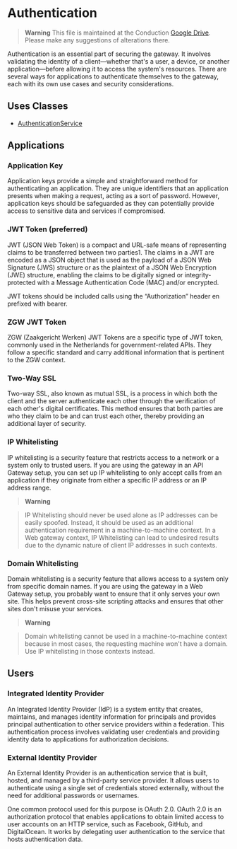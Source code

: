 # Authentication

> **Warning**
> This file is maintained at the Conduction [Google Drive](https://docs.google.com/document/d/165-ggXkjTwWt17Zyb3mJNuJEPPMlNRXN25kMXoYB49U/edit). Please make any suggestions of alterations there.

Authentication is an essential part of securing the gateway. It involves validating the identity of a client—whether that's a user, a device, or another application—before allowing it to access the system's resources. There are several ways for applications to authenticate themselves to the gateway, each with its own use cases and security considerations.

## Uses Classes

*   [AuthenticationService](./classes/Service/AuthenticationService.md)

## Applications

### Application Key

Application keys provide a simple and straightforward method for authenticating an application. They are unique identifiers that an application presents when making a request, acting as a sort of password. However, application keys should be safeguarded as they can potentially provide access to sensitive data and services if compromised.

### JWT Token (preferred)

JWT (JSON Web Token) is a compact and URL-safe means of representing claims to be transferred between two parties​1​. The claims in a JWT are encoded as a JSON object that is used as the payload of a JSON Web Signature (JWS) structure or as the plaintext of a JSON Web Encryption (JWE) structure, enabling the claims to be digitally signed or integrity-protected with a Message Authentication Code (MAC) and/or encrypted.

JWT tokens should be included calls using the “Authorization” header en prefixed with bearer.

### ZGW JWT Token

ZGW (Zaakgericht Werken) JWT Tokens are a specific type of JWT token, commonly used in the Netherlands for government-related APIs. They follow a specific standard and carry additional information that is pertinent to the ZGW context.

### Two-Way SSL

Two-way SSL, also known as mutual SSL, is a process in which both the client and the server authenticate each other through the verification of each other's digital certificates. This method ensures that both parties are who they claim to be and can trust each other, thereby providing an additional layer of security.

### IP Whitelisting

IP whitelisting is a security feature that restricts access to a network or a system only to trusted users. If you are using the gateway in an API Gateway setup, you can set up IP whitelisting to only accept calls from an application if they originate from either a specific IP address or an IP address range.

> **Warning**

> IP Whitelisting should never be used alone as IP addresses can be easily spoofed. Instead, it should be used as an additional authentication requirement in a machine-to-machine context. In a Web gateway context, IP Whitelisting can lead to undesired results due to the dynamic nature of client IP addresses in such contexts.

### Domain Whitelisting

Domain whitelisting is a security feature that allows access to a system only from specific domain names. If you are using the gateway in a Web Gateway setup, you probably want to ensure that it only serves your own site. This helps prevent cross-site scripting attacks and ensures that other sites don't misuse your services.

> **Warning**

> Domain whitelisting cannot be used in a machine-to-machine context because in most cases, the requesting machine won't have a domain. Use IP whitelisting in those contexts instead.

## Users

### Integrated Identity Provider

An Integrated Identity Provider (IdP) is a system entity that creates, maintains, and manages identity information for principals and provides principal authentication to other service providers within a federation. This authentication process involves validating user credentials and providing identity data to applications for authorization decisions.

### External Identity Provider

An External Identity Provider is an authentication service that is built, hosted, and managed by a third-party service provider. It allows users to authenticate using a single set of credentials stored externally, without the need for additional passwords or usernames.

One common protocol used for this purpose is OAuth 2.0. OAuth 2.0 is an authorization protocol that enables applications to obtain limited access to user accounts on an HTTP service, such as Facebook, GitHub, and DigitalOcean. It works by delegating user authentication to the service that hosts authentication data.
